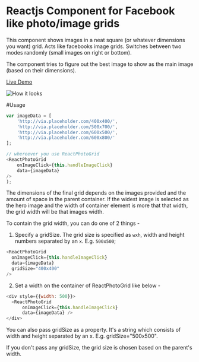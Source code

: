 Reactjs Component for Facebook like photo/image grids
=====================================================

This component shows images in a neat square (or whatever dimensions you want) grid. Acts like facebooks image grids. Switches between two modes randomly (small images on right or bottom).

The component tries to figure out the best image to show as the main image (based on their dimensions).

<a href='https://cdn.rawgit.com/mukeshsoni/react-photo-grid/master/example/index.html' target='_blank'>Live Demo</a>

![How it looks](https://farm8.staticflickr.com/7484/15736005117_57154548cc.jpg "How it looks")

#Usage
```JavaScript
var imageData = [
    'http://via.placeholder.com/400x400/',
    'http://via.placeholder.com/500x700/',
    'http://via.placeholder.com/600x500/',
    'http://via.placeholder.com/600x800/'
];

// whereever you use ReactPhotoGrid
<ReactPhotoGrid
    onImageClick={this.handleImageClick}
    data={imageData} 
/>
);
```

The dimensions of the final grid depends on the images provided and the amount
of space in the parent container. If the widest image is selected as the hero
image and the width of container element is more that that width, the grid width
will be that images width. 

To contain the grid width, you can do one of 2 things - 

1. Specify a gridSize. The grid size is specified as `wxh`, width and height
   numbers separated by an `x`. E.g. `500x500`;

```JavaScript
<ReactPhotoGrid
  onImageClick={this.handleImageClick}
  data={imageData}
  gridSize="400x400"
/>
```

2. Set a width on the container of ReactPhotoGrid like below - 


```JavaScript
<div style={{width: 500}}>
  <ReactPhotoGrid
      onImageClick={this.handleImageClick}
      data={imageData} />
</div>
```

You can also pass gridSize as a property. It's a string which consists of width and height separated by an x. E.g. gridSize="500x500".

If you don't pass any gridSize, the grid size is chosen based on the parent's width.
